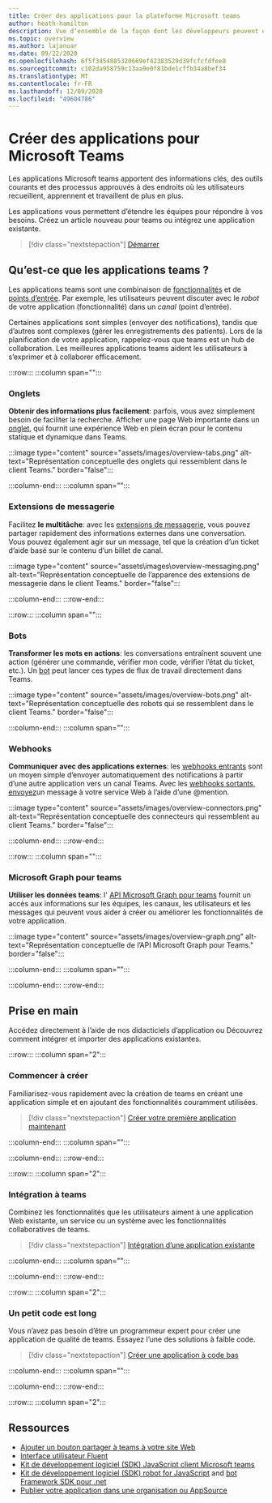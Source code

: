 ```yaml
---
title: Créer des applications pour la plateforme Microsoft teams
author: heath-hamilton
description: Vue d’ensemble de la façon dont les développeurs peuvent étendre et personnaliser les fonctionnalités de Microsoft teams avec des applications personnalisées.
ms.topic: overview
ms.author: lajanuar
ms.date: 09/22/2020
ms.openlocfilehash: 6f5f3454885320669ef42383529d39fcfcfdfee8
ms.sourcegitcommit: c102da958759c13aa9e0f81bde1cffb34a8bef34
ms.translationtype: MT
ms.contentlocale: fr-FR
ms.lasthandoff: 12/09/2020
ms.locfileid: "49604786"
---
```

# <a name="build-apps-for-microsoft-teams"></a>Créer des applications pour Microsoft Teams

Les applications Microsoft teams apportent des informations clés, des outils courants et des processus approuvés à des endroits où les utilisateurs recueillent, apprennent et travaillent de plus en plus.

Les applications vous permettent d’étendre les équipes pour répondre à vos besoins. Créez un article nouveau pour teams ou intégrez une application existante.

> [!div class="nextstepaction"]
> [Démarrer](build-your-first-app/build-first-app-overview.md)

## <a name="what-are-teams-apps"></a>Qu’est-ce que les applications teams ?

Les applications teams sont une combinaison de [fonctionnalités](concepts/capabilities-overview.md) et de [points d’entrée](concepts/extensibility-points.md). Par exemple, les utilisateurs peuvent discuter avec le *robot* de votre application (fonctionnalité) dans un *canal* (point d’entrée).

Certaines applications sont simples (envoyer des notifications), tandis que d’autres sont complexes (gérer les enregistrements des patients). Lors de la planification de votre application, rappelez-vous que teams est un hub de collaboration. Les meilleures applications teams aident les utilisateurs à s’exprimer et à collaborer efficacement.

:::row:::
   :::column span="":::

### <a name="tabs"></a>Onglets

**Obtenir des informations plus facilement**: parfois, vous avez simplement besoin de faciliter la recherche. Afficher une page Web importante dans un [onglet](tabs/what-are-tabs.md), qui fournit une expérience Web en plein écran pour le contenu statique et dynamique dans Teams.

:::image type="content" source="assets/images/overview-tabs.png" alt-text="Représentation conceptuelle des onglets qui ressemblent dans le client Teams." border="false":::

   :::column-end:::
   :::column span="":::

### <a name="messaging-extensions"></a>Extensions de messagerie

Facilitez **le multitâche**: avec les [extensions de messagerie](messaging-extensions/what-are-messaging-extensions.md), vous pouvez partager rapidement des informations externes dans une conversation. Vous pouvez également agir sur un message, tel que la création d’un ticket d’aide basé sur le contenu d’un billet de canal.

:::image type="content" source="assets\images\overview-messaging.png" alt-text="Représentation conceptuelle de l’apparence des extensions de messagerie dans le client Teams." border="false":::

   :::column-end:::
:::row-end:::

:::row:::
   :::column span="":::

### <a name="bots"></a>Bots

**Transformer les mots en actions**: les conversations entraînent souvent une action (générer une commande, vérifier mon code, vérifier l’état du ticket, etc.). Un [bot](bots/what-are-bots.md) peut lancer ces types de flux de travail directement dans Teams.

:::image type="content" source="assets/images/overview-bots.png" alt-text="Représentation conceptuelle des robots qui se ressemblent dans le client Teams." border="false":::

   :::column-end:::
   :::column span="":::

### <a name="webhooks"></a>Webhooks

**Communiquer avec des applications externes**: les [webhooks entrants](webhooks-and-connectors/what-are-webhooks-and-connectors.md#incoming-webhooks) sont un moyen simple d’envoyer automatiquement des notifications à partir d’une autre application vers un canal Teams. Avec les [webhooks sortants, envoyez](webhooks-and-connectors/what-are-webhooks-and-connectors.md#outgoing-webhooks)un message à votre service Web à l’aide d’une @mention.

:::image type="content" source="assets/images/overview-connectors.png" alt-text="Représentation conceptuelle des connecteurs qui ressemblent au client Teams." border="false":::

   :::column-end:::
:::row-end:::

:::row:::
   :::column span="":::

### <a name="microsoft-graph-for-teams"></a>Microsoft Graph pour teams

**Utiliser les données teams**: l' [API Microsoft Graph pour teams](https://docs.microsoft.com/graph/teams-concept-overview) fournit un accès aux informations sur les équipes, les canaux, les utilisateurs et les messages qui peuvent vous aider à créer ou améliorer les fonctionnalités de votre application.

:::image type="content" source="assets/images/overview-graph.png" alt-text="Représentation conceptuelle de l’API Microsoft Graph pour Teams." border="false":::

   :::column-end:::
   :::column span="":::

   :::column-end:::
:::row-end:::

## <a name="get-started"></a>Prise en main

Accédez directement à l’aide de nos didacticiels d’application ou Découvrez comment intégrer et importer des applications existantes.

:::row:::
   :::column span="2":::

### <a name="start-building"></a>Commencer à créer

   Familiarisez-vous rapidement avec la création de teams en créant une application simple et en ajoutant des fonctionnalités couramment utilisées.

   > [!div class="nextstepaction"]
   > [Créer votre première application maintenant](build-your-first-app/build-first-app-overview.md)

   :::column-end:::
   :::column span="":::

   :::column-end:::
:::row-end:::

:::row:::
   :::column span="2":::

### <a name="integrate-with-teams"></a>Intégration à teams

   Combinez les fonctionnalités que les utilisateurs aiment à une application Web existante, un service ou un système avec les fonctionnalités collaboratives de teams.

   > [!div class="nextstepaction"]
   > [Intégration d’une application existante](samples/integrating-web-apps.md)

   :::column-end:::
   :::column span="":::

   :::column-end:::
:::row-end:::

:::row:::
   :::column span="2":::

### <a name="a-little-code-goes-a-long-way"></a>Un petit code est long

   Vous n’avez pas besoin d’être un programmeur expert pour créer une application de qualité de teams. Essayez l’une des solutions à faible code.

   > [!div class="nextstepaction"]
   > [Créer une application à code bas](samples/teams-low-code-solutions.md)

   :::column-end:::
   :::column span="":::

   :::column-end:::
:::row-end:::

:::row:::
   :::column span="2":::

## <a name="resources"></a>Ressources

* [Ajouter un bouton partager à teams à votre site Web](concepts/build-and-test/share-to-teams.md)
* <a href="https://fluentsite.z22.web.core.windows.net/" target="_blank">Interface utilisateur Fluent</a>
* [Kit de développement logiciel (SDK) JavaScript client Microsoft teams](https://docs.microsoft.com/javascript/api/@microsoft/teams-js/?view=msteams-client-js-latest&preserve-view=true)
* [Kit de développement logiciel (SDK) robot for JavaScript](https://github.com/Microsoft/botbuilder-js) and [bot Framework SDK pour .net](https://github.com/Microsoft/botbuilder-dotnet/)
* [Publier votre application dans une organisation ou AppSource](concepts/deploy-and-publish/overview.md)
